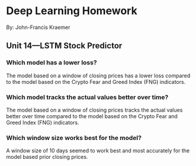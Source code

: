 # Deep Learning Homework
By: John-Francis Kraemer

## Unit 14—LSTM Stock Predictor

### Which model has a lower loss?
The model based on a window of closing prices has a lower loss compared to the model based on the Crypto Fear and Greed Index (FNG) indicators.

### Which model tracks the actual values better over time?
The model based on a window of closing prices tracks the actual values better over time compared to the model based on the Crypto Fear and Greed Index (FNG) indicators.

### Which window size works best for the model?
A window size of 10 days seemed to work best and most accurately for the model based prior closing prices.